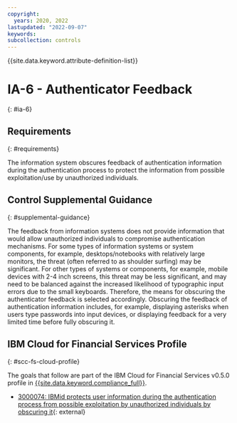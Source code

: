 ```yaml
---
copyright:
  years: 2020, 2022
lastupdated: "2022-09-07"
keywords: 
subcollection: controls
---
```



{{site.data.keyword.attribute-definition-list}}


# IA-6 - Authenticator Feedback
{: #ia-6}

## Requirements
{: #requirements}

The information system obscures feedback of authentication information during the authentication process to protect the information from possible exploitation/use by unauthorized individuals.

## Control Supplemental Guidance
{: #supplemental-guidance}

The feedback from information systems does not provide information that would allow unauthorized individuals to compromise authentication mechanisms. For some types of information systems or system components, for example, desktops/notebooks with relatively large monitors, the threat (often referred to as shoulder surfing) may be significant. For other types of systems or components, for example, mobile devices with 2-4 inch screens, this threat may be less significant, and may need to be balanced against the increased likelihood of typographic input errors due to the small keyboards. Therefore, the means for obscuring the authenticator feedback is selected accordingly. Obscuring the feedback of authentication information includes, for example, displaying asterisks when users type passwords into input devices, or displaying feedback for a very limited time before fully obscuring it.



## IBM Cloud for Financial Services Profile
{: #scc-fs-cloud-profile}

The goals that follow are part of the IBM Cloud for Financial Services v0.5.0 profile in [{{site.data.keyword.compliance_full}}](/docs/security-compliance?topic=security-compliance-getting-started).

- [3000074: IBMid protects user information during the authentication process from possible exploitation by unauthorized individuals by obscuring it](https://cloud.ibm.com/security-compliance/goals/3000074?page=profile&profile_id=2799&profile_type=1&profile_name=IBM%20Cloud%20for%20Financial%20Services%20v0.5.0){: external}

